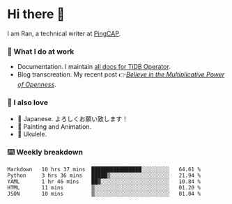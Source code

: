 # Hi there 👋

I am Ran, a technical writer at [PingCAP](https://pingcap.com/).

### 📝 What I do at work

- Documentation. I maintain [all docs for TiDB Operator](https://github.com/pingcap/docs-tidb-operator).
- Blog transcreation. My recent post 👉[*Believe in the Multiplicative Power of Openness*](https://pingcap.com/blog/believe-in-the-multiplicative-power-of-openness-open-source-community).

### 🤠 I also love

- 💬 Japanese. よろしくお願い致します！ 
- 🎨 Painting and Animation. 
- 🎸 Ukulele.

### ⌨️ Weekly breakdown

<!--START_SECTION:waka-->
```text
Markdown   10 hrs 37 mins  ████████████████░░░░░░░░░   64.61 % 
Python     3 hrs 36 mins   █████▒░░░░░░░░░░░░░░░░░░░   21.94 % 
YAML       1 hr 46 mins    ██▓░░░░░░░░░░░░░░░░░░░░░░   10.84 % 
HTML       11 mins         ▒░░░░░░░░░░░░░░░░░░░░░░░░   01.20 % 
JSON       10 mins         ▒░░░░░░░░░░░░░░░░░░░░░░░░   01.04 % 
```
<!--END_SECTION:waka-->
